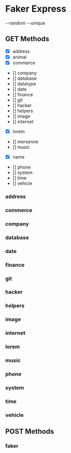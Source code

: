 # Faker Express

--random
--unique

## GET Methods

-   [x] address
-   [x] animal
-   [x] commerce
-   [] company
-   [] database
-   [] datatype
-   [] date
-   [] finance
-   [] git
-   [] hacker
-   [] helpers
-   [] image
-   [] internet
-   [x] lorem
-   [] mersenne
-   [] music
-   [x] name
-   [] phone
-   [] system
-   [] time
-   [] vehicle

### address

### commerce

### company

### database

### date

### finance

### git

### hacker

### helpers

### image

### internet

### lorem

### music

### phone

### system

### time

### vehicle

## POST Methods

### faker
